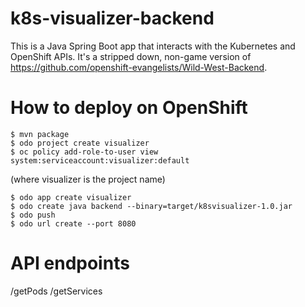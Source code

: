 # k8s-visualizer-backend
This is a Java Spring Boot app that interacts with the Kubernetes and OpenShift APIs. It's a stripped down, non-game version of https://github.com/openshift-evangelists/Wild-West-Backend.

# How to deploy on OpenShift
```
$ mvn package
$ odo project create visualizer
$ oc policy add-role-to-user view system:serviceaccount:visualizer:default 
```
(where visualizer is the project name)

```
$ odo app create visualizer
$ odo create java backend --binary=target/k8svisualizer-1.0.jar
$ odo push
$ odo url create --port 8080
```

# API endpoints
/getPods
/getServices
